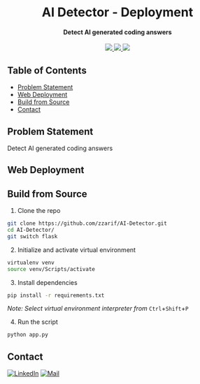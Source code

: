 <h1 align="center">
  <br>
  AI Detector - Deployment
  <br>
</h1>

<h4 align="center">Detect AI generated coding answers</h4>

<p align="center">
  <a href="https://github.com/zzarif/AI-Detector">
    <img src="https://img.shields.io/github/last-commit/zzarif/AI-Detector">
  </a>
  <a href="https://multilabel-scifi-tags-classifier.vercel.app">
    <img src="https://img.shields.io/badge/live-vercel-red.svg">
  </a>
  <a href="https://opensource.org/licenses/MIT">
    <img src="https://img.shields.io/badge/license-MIT-yellow.svg">
  </a>
</p>

## Table of Contents

<ul>
  <li><a href="#problem-statement">Problem Statement</a></li>
  <li><a href="#web-deployment">Web Deployment</a></li>
  <li><a href="#build-from-source">Build from Source</a></li>
  <li><a href="#contact">Contact</a></li>
</ul>

## Problem Statement

Detect AI generated coding answers

## Web Deployment

## Build from Source

1. Clone the repo

```bash
git clone https://github.com/zzarif/AI-Detector.git
cd AI-Detector/
git switch flask
```

2. Initialize and activate virtual environment

```bash
virtualenv venv
source venv/Scripts/activate
```

3. Install dependencies

```bash
pip install -r requirements.txt
```

_Note: Select virtual environment interpreter from_ `Ctrl`+`Shift`+`P`

4. Run the script

```bash
python app.py
```

## Contact

[![LinkedIn](https://img.shields.io/badge/LinkedIn-0077B5?logo=linkedin&logoColor=white)](https://www.linkedin.com/in/zibran-zarif-amio-b82717263/) [![Mail](https://img.shields.io/badge/Gmail-EA4335?logo=gmail&logoColor=fff)](mailto:zibran.zarif.amio@gmail.com)
